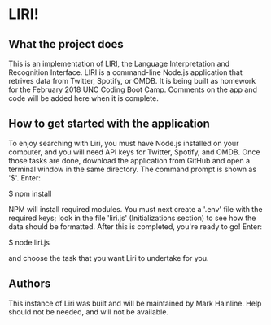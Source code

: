# LIRI!

## What the project does
This is an implementation of LIRI, the Language Interpretation and Recognition Interface. LIRI is a command-line Node.js application that retrives data from Twitter, Spotify, or OMDB. It is being built as homework for the February 2018 UNC Coding Boot Camp. Comments on the app and code will be added here when it is complete.

## How to get started with the application
To enjoy searching with Liri, you must have Node.js installed on your computer, and you will need API keys for Twitter, Spotify, and OMDB. Once those tasks are done, download the application from GitHub and open a terminal window in the same directory. The command prompt is shown as '$'. Enter:

  $ npm install

NPM will install required modules. You must next create a '.env' file with the required keys; look in the file 'liri.js' (Initializations section) to see how the data should be formatted. After this is completed, you're ready to go! Enter:

  $ node liri.js

and choose the task that you want Liri to undertake for you.

## Authors
This instance of Liri was built and will be maintained by Mark Hainline. Help should not be needed, and will not be available.
